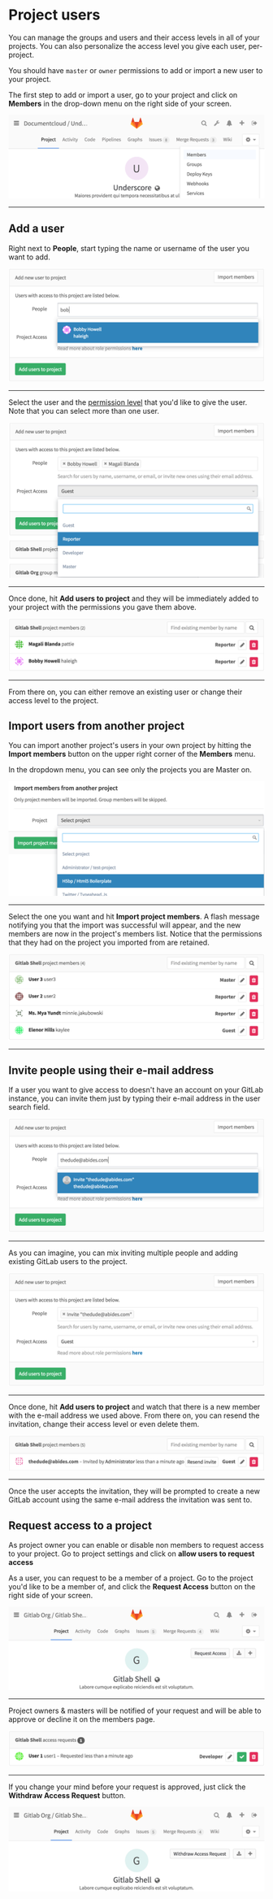# Project users

You can manage the groups and users and their access levels in all of your
projects. You can also personalize the access level you give each user,
per-project.

You should have `master` or `owner` permissions to add or import a new user
to your project.

The first step to add or import a user, go to your project and click on
**Members** in the drop-down menu on the right side of your screen.

![Members](img/add_user_members_menu.png)

---

## Add a user

Right next to **People**, start typing the name or username of the user you
want to add.

![Search for people](img/add_user_search_people.png)

---

Select the user and the [permission level](../../user/permissions.md)
that you'd like to give the user. Note that you can select more than one user.

![Give user permissions](img/add_user_give_permissions.png)

---

Once done, hit **Add users to project** and they will be immediately added to
your project with the permissions you gave them above.

![List members](img/add_user_list_members.png)

---

From there on, you can either remove an existing user or change their access
level to the project.

## Import users from another project

You can import another project's users in your own project by hitting the
**Import members** button on the upper right corner of the **Members** menu.

In the dropdown menu, you can see only the projects you are Master on.

![Import members from another project](img/add_user_import_members_from_another_project.png)

---

Select the one you want and hit **Import project members**. A flash message
notifying you that the import was successful will appear, and the new members
are now in the project's members list. Notice that the permissions that they
had on the project you imported from are retained.

![Members list of new members](img/add_user_imported_members.png)

---

## Invite people using their e-mail address

If a user you want to give access to doesn't have an account on your GitLab
instance, you can invite them just by typing their e-mail address in the
user search field.

![Invite user by mail](img/add_user_email_search.png)

---

As you can imagine, you can mix inviting multiple people and adding existing
GitLab users to the project.

![Invite user by mail ready to submit](img/add_user_email_ready.png)

---

Once done, hit **Add users to project** and watch that there is a new member
with the e-mail address we used above. From there on, you can resend the
invitation, change their access level or even delete them.

![Invite user members list](img/add_user_email_accept.png)

---

Once the user accepts the invitation, they will be prompted to create a new
GitLab account using the same e-mail address the invitation was sent to.

## Request access to a project

As project owner you can enable or disable non members to request access to
your project. Go to project settings and click on **allow users to request access**

As a user, you can request to be a member of a project. Go to the project you'd
like to be a member of, and click the **Request Access** button on the right
side of your screen.

![Request access button](img/request_access_button.png)

---

Project owners & masters will be notified of your request and will be able to approve or
decline it on the members page.

![Manage access requests](img/access_requests_management.png)

---

If you change your mind before your request is approved, just click the
**Withdraw Access Request** button.

![Withdraw access request button](img/withdraw_access_request_button.png)
